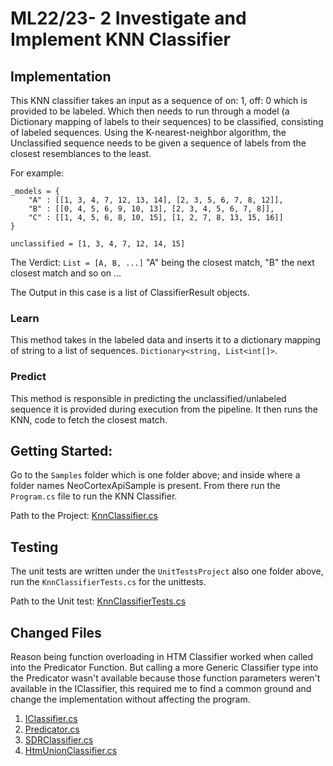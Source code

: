 # ML22/23- 2 Investigate and Implement KNN Classifier

## Implementation

This KNN classifier takes an input as a sequence of on: 1, off: 0 which is provided to be labeled.
Which then needs to run through a model (a Dictionary mapping of labels to their sequences) to be classified, consisting of labeled sequences.
Using the K-nearest-neighbor algorithm, the Unclassified sequence needs to be given a sequence of labels from the closest resemblances to the least.

For example:
```
_models = {
    "A" : [[1, 3, 4, 7, 12, 13, 14], [2, 3, 5, 6, 7, 8, 12]],
    "B" : [[0, 4, 5, 6, 9, 10, 13], [2, 3, 4, 5, 6, 7, 8]],
    "C" : [[1, 4, 5, 6, 8, 10, 15], [1, 2, 7, 8, 13, 15, 16]]
}
```

```
unclassified = [1, 3, 4, 7, 12, 14, 15]
```

The Verdict: `List = [A, B, ...]` "A" being the closest match, "B" the next closest match and so on ...

The Output in this case is a list of ClassifierResult objects.

### Learn
This method takes in the labeled data and inserts it to a dictionary mapping of string to a list of sequences. `Dictionary<string, List<int[]>`.

### Predict
This method is responsible in predicting the unclassified/unlabeled sequence it is provided during execution from the pipeline. It then runs the KNN,
code to fetch the closest match.

## Getting Started:

Go to the `Samples` folder which is one folder above; and inside where a folder names NeoCortexApiSample is present. From there run the `Program.cs` file to run the KNN Classifier.

Path to the Project: [KnnClassifier.cs](https://github.com/ayan1948/neocortexapi/blob/master/source/NeoCortexApi/Classifiers/KnnClassifier.cs)

## Testing
The unit tests are written under the `UnitTestsProject` also one folder above, run the `KnnClassifierTests.cs` for the unittests.

Path to the Unit test: [KnnClassifierTests.cs](https://github.com/ayan1948/neocortexapi/blob/master/source/UnitTestsProject/KnnClassifierTests.cs)

## Changed Files

Reason being function overloading in HTM Classifier worked when called into the Predicator Function. But calling a more Generic Classifier type into the Predicator wasn't available because those function parameters weren't available in the IClassifier, this required me to find a common ground and change the implementation without affecting the program.

1. [IClassifier.cs](https://github.com/ayan1948/neocortexapi/blob/master/source/NeoCortexApi/Classifiers/IClassifier.cs)
2. [Predicator.cs](https://github.com/ayan1948/neocortexapi/blob/master/source/NeoCortexApi/Predictor.cs)
3. [SDRClassifier.cs](https://github.com/ayan1948/neocortexapi/blob/master/source/NeoCortexApi/Classifiers/SDRClassifier.cs)
4. [HtmUnionClassifier.cs](https://github.com/ayan1948/neocortexapi/blob/master/source/NeoCortexApi/Classifiers/HtmUnionClassifier.cs)
